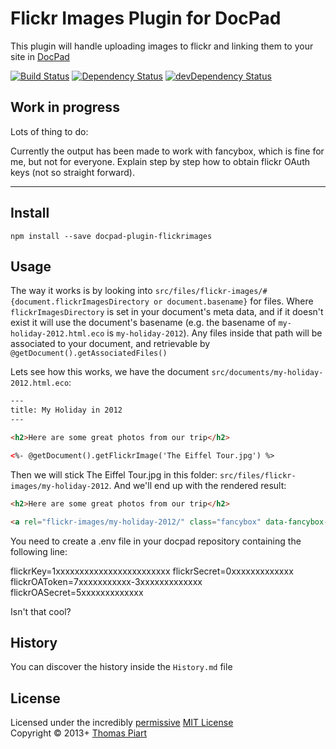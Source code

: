# Flickr Images Plugin for DocPad
This plugin will handle uploading images to flickr and linking them to your site in [DocPad](https://docpad.org)

[![Build Status](https://travis-ci.org/tomap/docpad-plugin-flickrimages.png?branch=master)](https://travis-ci.org/tomap/docpad-plugin-flickrimages)
[![Dependency Status](https://david-dm.org/tomap/docpad-plugin-flickrimages.png)](https://david-dm.org/tomap/docpad-plugin-flickrimages)
[![devDependency Status](https://david-dm.org/tomap/docpad-plugin-flickrimages/dev-status.png)](https://david-dm.org/tomap/docpad-plugin-flickrimages#info=devDependencies)

## Work in progress

Lots of thing to do:

Currently the output has been made to work with fancybox, which is fine for me, but not for everyone.
Explain step by step how to obtain flickr OAuth keys (not so straight forward).

---

## Install

```
npm install --save docpad-plugin-flickrimages
```



## Usage

The way it works is by looking into `src/files/flickr-images/#{document.flickrImagesDirectory or document.basename}` for files. Where `flickrImagesDirectory` is set in your document's meta data, and if it doesn't exist it will use the document's basename (e.g. the basename of `my-holiday-2012.html.eco` is `my-holiday-2012`). Any files inside that path will be associated to your document, and retrievable by `@getDocument().getAssociatedFiles()`

Lets see how this works, we have the document `src/documents/my-holiday-2012.html.eco`:

``` html
---
title: My Holiday in 2012
---

<h2>Here are some great photos from our trip</h2>

<%- @getDocument().getFlickrImage('The Eiffel Tour.jpg') %>
```

Then we will stick The Eiffel Tour.jpg in this folder: `src/files/flickr-images/my-holiday-2012`. And we'll end up with the rendered result:

``` html
<h2>Here are some great photos from our trip</h2>

<a rel="flickr-images/my-holiday-2012/" class="fancybox" data-fancybox-href="http://farm9.staticflickr.com/8528/8521291746_fc4e33b592_b.jpg" href="http://www.flickr.com/photos/92861950@N07/8521291746/"><img src="http://farm9.staticflickr.com/8528/8521291746_fc4e33b592.jpg"></a>

```

You need to create a .env file in your docpad repository containing the following line:

flickrKey=1xxxxxxxxxxxxxxxxxxxxxxxx
flickrSecret=0xxxxxxxxxxxxx
flickrOAToken=7xxxxxxxxxxx-3xxxxxxxxxxxxx
flickrOASecret=5xxxxxxxxxxxxx


Isn't that cool?


## History
You can discover the history inside the `History.md` file


## License
Licensed under the incredibly [permissive](http://en.wikipedia.org/wiki/Permissive_free_software_licence) [MIT License](http://creativecommons.org/licenses/MIT/)
<br/>Copyright &copy; 2013+ [Thomas Piart](http://tpî.eu)
